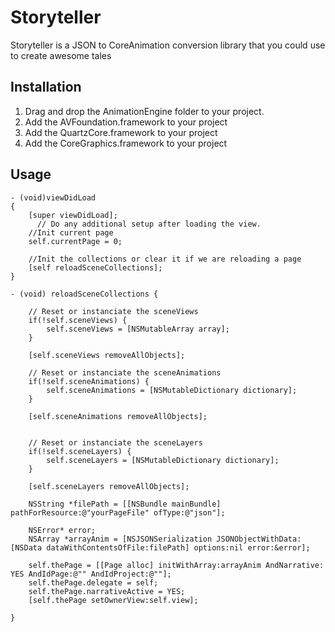 # Storyteller
Storyteller is a JSON to CoreAnimation conversion library that you could use to create awesome tales 

## Installation

1. Drag and drop the AnimationEngine folder to your project.
2. Add the AVFoundation.framework to your project
3. Add the QuartzCore.framework to your project
4. Add the CoreGraphics.framework to your project

## Usage

```objc
- (void)viewDidLoad
{
    [super viewDidLoad];
	  // Do any additional setup after loading the view.
    //Init current page
    self.currentPage = 0;
    
    //Init the collections or clear it if we are reloading a page
    [self reloadSceneCollections];
}
```

```objc
- (void) reloadSceneCollections {
    
    // Reset or instanciate the sceneViews
    if(!self.sceneViews) {
        self.sceneViews = [NSMutableArray array];
    }
    
    [self.sceneViews removeAllObjects];
   
    // Reset or instanciate the sceneAnimations
    if(!self.sceneAnimations) {
        self.sceneAnimations = [NSMutableDictionary dictionary];
    }
    
    [self.sceneAnimations removeAllObjects];
    
    
    // Reset or instanciate the sceneLayers
    if(!self.sceneLayers) {
        self.sceneLayers = [NSMutableDictionary dictionary];
    }
    
    [self.sceneLayers removeAllObjects];
    
    NSString *filePath = [[NSBundle mainBundle] pathForResource:@"yourPageFile" ofType:@"json"];
    
    NSError* error;
    NSArray *arrayAnim = [NSJSONSerialization JSONObjectWithData:[NSData dataWithContentsOfFile:filePath] options:nil error:&error];
    
    self.thePage = [[Page alloc] initWithArray:arrayAnim AndNarrative: YES AndIdPage:@"" AndIdProject:@""];
    self.thePage.delegate = self;
    self.thePage.narrativeActive = YES;
    [self.thePage setOwnerView:self.view];
    
}
```

